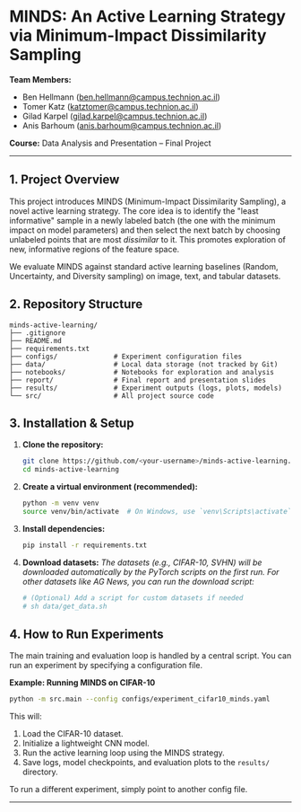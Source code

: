 # MINDS: An Active Learning Strategy via Minimum-Impact Dissimilarity Sampling

**Team Members:**
*   Ben Hellmann (ben.hellmann@campus.technion.ac.il)
*   Tomer Katz (katztomer@campus.technion.ac.il)
*   Gilad Karpel (gilad.karpel@campus.technion.ac.il)
*   Anis Barhoum (anis.barhoum@campus.technion.ac.il)

**Course:** Data Analysis and Presentation – Final Project

---

## 1. Project Overview

This project introduces MINDS (Minimum-Impact Dissimilarity Sampling), a novel active learning strategy. The core idea is to identify the "least informative" sample in a newly labeled batch (the one with the minimum impact on model parameters) and then select the next batch by choosing unlabeled points that are most *dissimilar* to it. This promotes exploration of new, informative regions of the feature space.

We evaluate MINDS against standard active learning baselines (Random, Uncertainty, and Diversity sampling) on image, text, and tabular datasets.

## 2. Repository Structure

```
minds-active-learning/
├── .gitignore
├── README.md
├── requirements.txt
├── configs/              # Experiment configuration files
├── data/                 # Local data storage (not tracked by Git)
├── notebooks/            # Notebooks for exploration and analysis
├── report/               # Final report and presentation slides
├── results/              # Experiment outputs (logs, plots, models)
└── src/                  # All project source code
```

## 3. Installation & Setup

1.  **Clone the repository:**
    ```bash
    git clone https://github.com/<your-username>/minds-active-learning.git
    cd minds-active-learning
    ```

2.  **Create a virtual environment (recommended):**
    ```bash
    python -m venv venv
    source venv/bin/activate  # On Windows, use `venv\Scripts\activate`
    ```

3.  **Install dependencies:**
    ```bash
    pip install -r requirements.txt
    ```

4.  **Download datasets:**
    *The datasets (e.g., CIFAR-10, SVHN) will be downloaded automatically by the PyTorch scripts on the first run. For other datasets like AG News, you can run the download script:*
    ```bash
    # (Optional) Add a script for custom datasets if needed
    # sh data/get_data.sh
    ```


## 4. How to Run Experiments

The main training and evaluation loop is handled by a central script. You can run an experiment by specifying a configuration file.

**Example: Running MINDS on CIFAR-10**

```bash
python -m src.main --config configs/experiment_cifar10_minds.yaml
```

This will:
1.  Load the CIFAR-10 dataset.
2.  Initialize a lightweight CNN model.
3.  Run the active learning loop using the MINDS strategy.
4.  Save logs, model checkpoints, and evaluation plots to the `results/` directory.

To run a different experiment, simply point to another config file.

---